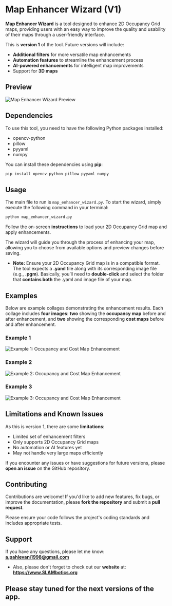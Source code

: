 # Map Enhancer Wizard (V1)

**Map Enhancer Wizard** is a tool designed to enhance 2D Occupancy Grid maps, providing users with an easy way to improve the quality and usability of their maps through a user-friendly interface.

This is **version 1** of the tool. Future versions will include:

- **Additional filters** for more versatile map enhancements
- **Automation features** to streamline the enhancement process
- **AI-powered enhancements** for intelligent map improvements
- Support for **3D maps**

## Preview

![Map Enhancer Wizard Preview](https://github.com/user-attachments/assets/4dbd4538-ddf7-4dc9-af1a-184c2ab03395)

## Dependencies

To use this tool, you need to have the following Python packages installed:

- opencv-python
- pillow
- pyyaml
- numpy

You can install these dependencies using **pip**:

```bash
pip install opencv-python pillow pyyaml numpy
```

## Usage

The main file to run is `map_enhancer_wizard.py`. To start the wizard, simply execute the following command in your terminal:

```bash
python map_enhancer_wizard.py
```

Follow the on-screen **instructions** to load your 2D Occupancy Grid map and apply enhancements.

The wizard will guide you through the process of enhancing your map, allowing you to choose from available options and preview changes before saving.

+ **Note:** Ensure your 2D Occupancy Grid map is in a compatible format. The tool expects a **.yaml** file along with its corresponding image file (e.g., **.pgm**). Basically, you’ll need to **double-click** and select the folder that **contains both** the .yaml and image file of your map.

## Examples

Below are example collages demonstrating the enhancement results. Each collage includes **four images**: **two** showing the **occupancy map** before and after enhancement, and **two** showing the corresponding **cost maps** before and after enhancement.

### Example 1
![Example 1: Occupancy and Cost Map Enhancement](https://github.com/user-attachments/assets/4149fe0b-3bf4-4f04-b520-a2f0fa883235)

### Example 2
![Example 2: Occupancy and Cost Map Enhancement](https://github.com/user-attachments/assets/0fe744f3-6ae5-4f06-a868-0dde060fb924)

### Example 3
![Example 3: Occupancy and Cost Map Enhancement](https://github.com/user-attachments/assets/608c0558-aa63-478e-a97b-4ef6fc729e13)

## Limitations and Known Issues

As this is version 1, there are some **limitations**:

- Limited set of enhancement filters
- Only supports 2D Occupancy Grid maps
- No automation or AI features yet
- May not handle very large maps efficiently

If you encounter any issues or have suggestions for future versions, please **open an issue** on the GitHub repository.

## Contributing

Contributions are welcome! If you'd like to add new features, fix bugs, or improve the documentation, please **fork the repository** and submit a **pull request**.

Please ensure your code follows the project's coding standards and includes appropriate tests.

## Support

If you have any questions, please let me know: **a.pahlevani1998@gmail.com**

+ Also, please don't forget to check out our **website** at: **https://www.SLAMbotics.org**

## Please stay tuned for the next versions of the app.
